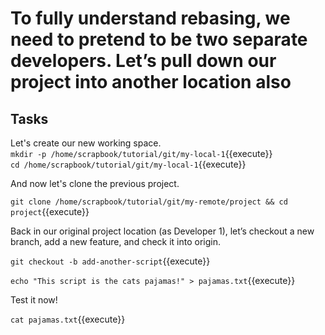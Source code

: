 # To fully understand rebasing, we need to pretend to be two separate developers. Let’s pull down our project into another location also

## Tasks

Let's create our new working space.  
`mkdir -p /home/scrapbook/tutorial/git/my-local-1`{{execute}}  
`cd /home/scrapbook/tutorial/git/my-local-1`{{execute}}  

And now let's clone the previous project.  

`git clone /home/scrapbook/tutorial/git/my-remote/project && cd project`{{execute}}  

Back in our original project location (as Developer 1), let’s checkout a new branch, add a new feature, and check it into origin.  

`git checkout -b add-another-script`{{execute}}  

`echo "This script is the cats pajamas!" > pajamas.txt`{{execute}}  

Test it now!  

`cat pajamas.txt`{{execute}}  
